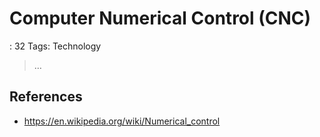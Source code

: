 # Computer Numerical Control (CNC)

: 32
Tags: Technology

> …
> 

## References

- https://en.wikipedia.org/wiki/Numerical_control